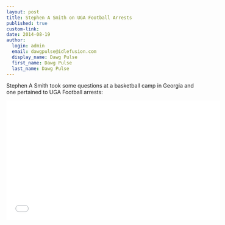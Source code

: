 ```yaml
--- 
layout: post
title: Stephen A Smith on UGA Football Arrests
published: true
custom-link: 
date: 2014-08-19
author:
  login: admin
  email: dawgpulse@idlefusion.com
  display_name: Dawg Pulse
  first_name: Dawg Pulse
  last_name: Dawg Pulse
---
```

Stephen A Smith took some questions at a basketball camp in Georgia and one pertained to UGA Football arrests:

<iframe width="560" height="315" src="//www.youtube.com/embed/WocBTU0vjNY" frameborder="0" allowfullscreen></iframe>
